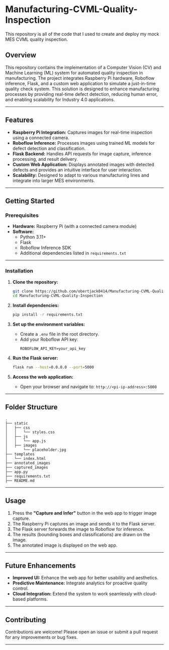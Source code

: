 # Manufacturing-CVML-Quality-Inspection
This repository is all of the code that I used to create and deploy my mock MES CVML quality inspection.

## Overview

This repository contains the implementation of a Computer Vision (CV) and Machine Learning (ML) system for automated quality inspection in manufacturing. The project integrates Raspberry Pi hardware, Roboflow inference, Flask, and a custom web application to simulate a just-in-time quality check system. This solution is designed to enhance manufacturing processes by providing real-time defect detection, reducing human error, and enabling scalability for Industry 4.0 applications.

---

## Features

- **Raspberry Pi Integration:** Captures images for real-time inspection using a connected camera.
- **Roboflow Inference:** Processes images using trained ML models for defect detection and classification.
- **Flask Backend:** Handles API requests for image capture, inference processing, and result delivery.
- **Custom Web Application:** Displays annotated images with detected defects and provides an intuitive interface for user interaction.
- **Scalability:** Designed to adapt to various manufacturing lines and integrate into larger MES environments.

---

## Getting Started

### Prerequisites

- **Hardware:** Raspberry Pi (with a connected camera module)
- **Software:**
  - Python 3.11+
  - Flask
  - Roboflow Inference SDK
  - Additional dependencies listed in `requirements.txt`

---

### Installation

1. **Clone the repository:**
   ```bash
   git clone https://github.com/obertjack0414/Manufacturing-CVML-Quality-Inspection.git
   cd Manufacturing-CVML-Quality-Inspection
   ```

2. **Install dependencies:**
   ```bash
   pip install -r requirements.txt
   ```

3. **Set up the environment variables:**
   - Create a `.env` file in the root directory.
   - Add your Roboflow API key:
     ```
     ROBOFLOW_API_KEY=your_api_key
     ```

4. **Run the Flask server:**
   ```bash
   flask run --host=0.0.0.0 --port=5000
   ```

5. **Access the web application:**
   - Open your browser and navigate to: `http://<pi-ip-address>:5000`

---

## Folder Structure

```
.
├── static
│   ├── css
│   │   └── styles.css
│   ├── js
│   │   └── app.js
│   ├── images
│       └── placeholder.jpg
├── templates
│   └── index.html
├── annotated_images
├── captured_images
├── app.py
├── requirements.txt
├── README.md
```

---

## Usage

1. Press the **"Capture and Infer"** button in the web app to trigger image capture.
2. The Raspberry Pi captures an image and sends it to the Flask server.
3. The Flask server forwards the image to Roboflow for inference.
4. The results (bounding boxes and classifications) are drawn on the image.
5. The annotated image is displayed on the web app.

---

## Future Enhancements

- **Improved UI:** Enhance the web app for better usability and aesthetics.
- **Predictive Maintenance:** Integrate analytics for proactive quality control.
- **Cloud Integration:** Extend the system to work seamlessly with cloud-based platforms.

---

## Contributing

Contributions are welcome! Please open an issue or submit a pull request for any improvements or bug fixes.

---
